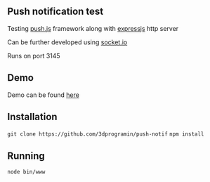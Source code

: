 Push notification test
-----

Testing [push.js](https://pushjs.org/) framework along with [expressjs](https://expressjs.com/) http server

Can be further developed using [socket.io](https://socket.io/)

Runs on port 3145

Demo
---
Demo can be found [here](http://198.13.96.21:3145/)

Installation
-----

`git clone https://github.com/3dprogramin/push-notif`
`npm install`

Running
---
`node bin/www`
